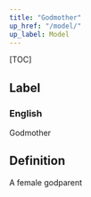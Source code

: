 ```yaml
---
title: "Godmother"
up_href: "/model/"
up_label: Model
---
```


[TOC]

## Label

### English
Godmother


## Definition
A female godparent 


    

